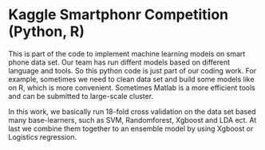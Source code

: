 # Kaggle Smartphonr Competition (Python, R)
This is part of the code to implement machine learning models on smart phone data set. Our team has run diffent models based on different language and tools. So this python code is just part of our coding work. For example, sometimes we need to clean data set and build some models like on R, which is more convenient. Sometimes Matlab is a more efficient tools and can be submitted to large-scale cluster.

In this work, we basically run 18-fold cross validation on the data set based many base-learners, such as SVM, Randomforest, Xgboost and LDA ect. At last we combine them together to an ensemble model by using Xgboost or Logistics regression.
